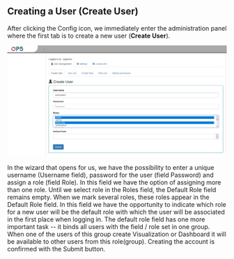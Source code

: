 Creating a User (Create User)
-----------------------------

After clicking the Config icon, we immediately enter the
administration panel where the first tab is to create a new user
(**Create User**).

![](./media/media/image52.png)

In the wizard that opens for us, we have the possibility to enter a
unique username (Username field), password for the user (field
Password) and assign a role (field Role). In this field we have the
option of assigning more than one role. Until we select role in the
Roles field, the Default Role field remains empty. When we mark
several roles, these roles appear in the Default Role field. In this
field we have the opportunity to indicate which role for a new user
will be the default role with which the user will be associated in the
first place when logging in. The default role field has one more
important task -- it binds all users with the field / role set in one
group. When one of the users of this group create Visualization or
Dashboard it will be available to other users from this role(group).
Creating the account is confirmed with the Submit button.

